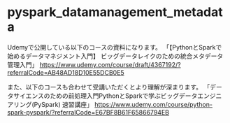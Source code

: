 # pyspark_datamanagement_metadata

Udemyで公開している以下のコースの資料になります。
「【PythonとSparkで始めるデータマネジメント入門】 ビッグデータレイクのための統合メタデータ管理入門」
https://www.udemy.com/course/draft/4367192/?referralCode=AB48AD18D10E55DCB0E5

また、以下のコースも合わせて受講いただくとより理解が深まります。
「データサイエンスのための前処理入門PythonとSparkで学ぶビッグデータエンジニアリング(PySpark) 速習講座」
https://www.udemy.com/course/python-spark-pyspark/?referralCode=E67BF8B61F65866794EB